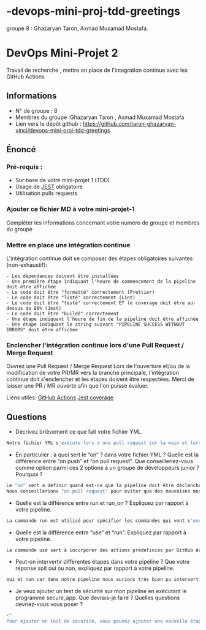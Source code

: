 # -devops-mini-proj-tdd-greetings

groupe 8 : Ghazaryan Taron, Axmad Muxamad Mostafa.

# DevOps Mini-Projet 2

Travail de recherche , mettre en place de l'integration continue avec les GitHub Actions

## Informations

-   N° de groupe : 8
-   Membres du groupe :Ghazaryan Taron , Axmad Muxamad Mostafa
-   Lien vers le dépôt github : https://github.com/taron-ghazaryan-vinci/devops-mini-proj-tdd-greetings

## Énoncé

### Pré-requis :

-   Sur base de votre mini-projet 1 (TDD)
-   Usage de [JEST](https://jestjs.io/docs/getting-started) obligatoire
-   Utilisation pulls requests

### Ajouter ce fichier MD à votre mini-projet-1

Compléter les informations concernant votre numéro de groupe et membres du groupe

### Mettre en place une intégration continue

L'intégration continue doit se composer des étapes obligatoires suivantes (non-exhaustif):

    - Les dépendances doivent être installées
    - Une première étape indiquant l'heure de commencement de la pipeline doit être affichée
    - Le code doit être "formatté" correctement (Prettier)
    - Le code doit être "linté" correctement (Lint)
    - Le code doit être "testé" correctement ET le coverage doit être au-dessus de 80% (Jest)
    - Le code doit être "buildé" correctement
    - Une étape indiquant l'heure de fin de la pipeline doit être affichée
    - Une étape indiquant le string suivant "PIPELINE SUCCESS WITHOUT ERRORS" doit être affichée

### Enclencher l'intégration continue lors d'une Pull Request / Merge Request

Ouvrez une Pull Request / Merge Request
Lors de l'ouverture et/ou de la modification de votre PR/MR vers la branche principale, l'intégration continue doit s'enclencher et les étapes doivent être respectées.
Merci de laisser une PR / MR ouverte afin que l'on puisse évaluer.

Liens utiles:
[GitHub Actions](https://docs.github.com/fr/actions)
[Jest coverage](https://www.valentinog.com/blog/jest-coverage/)

## Questions

-   Décrivez brièvement ce que fait votre fichier YML.

```bash
Notre fichier YML s'exécute lors d une pull request sur la main et lors d'un push sur les autres branche. Il met d'abord en place Node.js ensuite il affiche l'heure de l'exécution du fichier dans la pipeline , il installe les dépendences, il configure Eslint et Prettier pour notre projet, il test notre projet et affiche le coverage, il build le projet et finalement affiche l'heure de fin de pipeline et un petit message.
```

-   En particulier : à quoi sert le “on” ? dans votre fichier YML ? Quelle est la différence entre “on push” et “on pull request”. Que conseilleriez-vous comme option parmi ces 2 options à un groupe de développeurs junior ? Pourquoi ?

```bash
Le "on" sert a définir quand est-ce que la pipeline doit être déclenchée et alors on a les options : "on push" et "on pull request".
Nous conseillerions "on pull request" pour éviter que des mauvaises modifications arrivent sur la branche principale et cela permettrait aussi de faire check les mofications par les personnes plus expérimentées plus facilement.
```

-   Quelle est la différence entre run et run_on ? Expliquez par rapport à votre pipeline.

```bash
La commande run est utilisé pour spécifier les commandes qui vont s'executer lors d'une étape tandis que la commande run on est utilisé pour specifier les evenements qui vont executer le flux de travail.
```

-   Quelle est la différence entre “use” et “run”. Expliquez par rapport à votre pipeline.

```bash
La commande use sert à incorporer des actions predefinies par GitHub Actions dans notre pipeline tandis le run sert à executer des commandes durant des etapes qui sont beaucoup plus specifiques à notre workflow (exemple : l'installation des dépendances)
```

-   Peut-on intervertir différentes étapes dans votre pipeline ? Que votre réponse soit oui ou non, expliquez par rapport à votre pipeline.

```bash
oui et non car dans notre pipeline nous aurions très bien pu intervertir certaines étapes comme la configuration du prettier et du linter mais nous serions obligés de commencer dans tout les cas par l'installation des dépendances car les étapes ultérieur en dependent
```

-   Je veux ajouter un test de sécurité sur mon pipeline en exécutant le programme secure_app. Que devrais-je faire ? Quelles questions devriez-vous vous poser ?

```bash
<"
Pour ajouter un test de sécurité, vous pouvez ajouter une nouvelle étape après celles existant déjà dans la pipeline avec la commande run afin que celle-ci s'exécute. Il faudra juste faire attention à installer les dépendences dont le programme à besoin.
```
